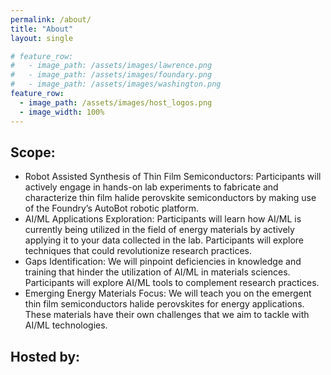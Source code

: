 ```yaml
---
permalink: /about/
title: "About"
layout: single

# feature_row:
#   - image_path: /assets/images/lawrence.png
#   - image_path: /assets/images/foundary.png
#   - image_path: /assets/images/washington.png
feature_row:
  - image_path: /assets/images/host_logos.png 
  - image_width: 100%
---
```


## Scope:
- Robot Assisted Synthesis of Thin Film Semiconductors: Participants will actively engage in hands-on lab experiments to fabricate and characterize thin film halide perovskite semiconductors by making use of the Foundry’s AutoBot robotic platform.  
- AI/ML Applications Exploration: Participants will learn how AI/ML is currently being utilized in the field of energy materials by actively applying it to your data collected in the lab. Participants will explore techniques that could revolutionize research practices.
- Gaps Identification: We will pinpoint deficiencies in knowledge and training that hinder the utilization of AI/ML in materials sciences. Participants will explore AI/ML tools to complement research practices. 
- Emerging Energy Materials Focus: We will teach you on the emergent thin film semiconductors halide perovskites for energy applications. These materials have their own challenges that we aim to tackle with AI/ML technologies. 

## Hosted by: 
<!-- {% include feature_row type="center" %} -->

<img src="{{ site.url }}{{ site.baseurl }}/assets/images/host_logos.png " alt="" class="full">





